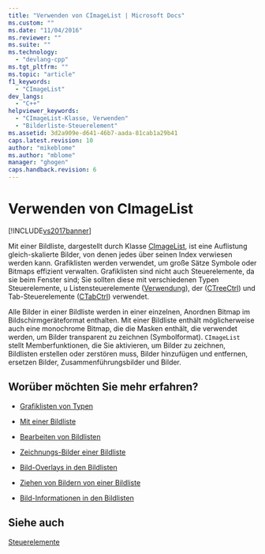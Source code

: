```yaml
---
title: "Verwenden von CImageList | Microsoft Docs"
ms.custom: ""
ms.date: "11/04/2016"
ms.reviewer: ""
ms.suite: ""
ms.technology: 
  - "devlang-cpp"
ms.tgt_pltfrm: ""
ms.topic: "article"
f1_keywords: 
  - "CImageList"
dev_langs: 
  - "C++"
helpviewer_keywords: 
  - "CImageList-Klasse, Verwenden"
  - "Bilderliste-Steuerelement"
ms.assetid: 3d2a909e-d641-46b7-aada-81cab1a29b41
caps.latest.revision: 10
author: "mikeblome"
ms.author: "mblome"
manager: "ghogen"
caps.handback.revision: 6
---
```

# Verwenden von CImageList
[!INCLUDE[vs2017banner](../assembler/inline/includes/vs2017banner.md)]

Mit einer Bildliste, dargestellt durch Klasse [CImageList](../mfc/reference/cimagelist-class.md), ist eine Auflistung gleich\-skalierte Bilder, von denen jedes über seinen Index verwiesen werden kann.  Grafiklisten werden verwendet, um große Sätze Symbole oder Bitmaps effizient verwalten.  Grafiklisten sind nicht auch Steuerelemente, da sie beim Fenster sind; Sie sollten diese mit verschiedenen Typen Steuerelemente, u Listensteuerelemente \([Verwendung](../mfc/reference/clistctrl-class.md)\), der \([CTreeCtrl](../mfc/reference/ctreectrl-class.md)\) und Tab\-Steuerelemente \([CTabCtrl](../mfc/reference/ctabctrl-class.md)\) verwendet.  
  
 Alle Bilder in einer Bildliste werden in einer einzelnen, Anordnen Bitmap im Bildschirmgeräteformat enthalten.  Mit einer Bildliste enthält möglicherweise auch eine monochrome Bitmap, die die Masken enthält, die verwendet werden, um Bilder transparent zu zeichnen \(Symbolformat\).  `CImageList` stellt Memberfunktionen, die Sie aktivieren, um Bilder zu zeichnen, Bildlisten erstellen oder zerstören muss, Bilder hinzufügen und entfernen, ersetzen Bilder, Zusammenführungsbilder und Bilder.  
  
## Worüber möchten Sie mehr erfahren?  
  
-   [Grafiklisten von Typen](../mfc/types-of-image-lists.md)  
  
-   [Mit einer Bildliste](../mfc/using-an-image-list.md)  
  
-   [Bearbeiten von Bildlisten](../mfc/manipulating-image-lists.md)  
  
-   [Zeichnungs\-Bilder einer Bildliste](../mfc/drawing-images-from-an-image-list.md)  
  
-   [Bild\-Overlays in den Bildlisten](../mfc/image-overlays-in-image-lists.md)  
  
-   [Ziehen von Bildern von einer Bildliste](../mfc/dragging-images-from-an-image-list.md)  
  
-   [Bild\-Informationen in den Bildlisten](../mfc/image-information-in-image-lists.md)  
  
## Siehe auch  
 [Steuerelemente](../mfc/controls-mfc.md)